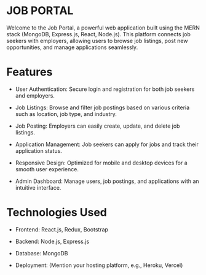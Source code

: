 
# JOB PORTAL

Welcome to the Job Portal, a powerful web application built using the MERN stack (MongoDB, Express.js, React, Node.js). This platform connects job seekers with employers, allowing users to browse job listings, post new opportunities, and manage applications seamlessly.

# Features

* User Authentication: Secure login and registration for both job seekers and employers.

* Job Listings: Browse and filter job postings based on various criteria such as location, job type, and industry.

* Job Posting: Employers can easily create, update, and delete job listings.

* Application Management: Job seekers can apply for jobs and track their application status.

* Responsive Design: Optimized for mobile and desktop devices for a smooth user experience.

* Admin Dashboard: Manage users, job postings, and applications with an intuitive interface.

# Technologies Used

* Frontend: React.js, Redux, Bootstrap

* Backend: Node.js, Express.js

* Database: MongoDB

* Deployment: (Mention your hosting platform, e.g., Heroku, Vercel)